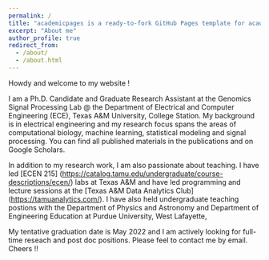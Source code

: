 ```yaml
---
permalink: /
title: "academicpages is a ready-to-fork GitHub Pages template for academic personal websites"
excerpt: "About me"
author_profile: true
redirect_from: 
  - /about/
  - /about.html
---
```


Howdy and welcome to my website !

I am a Ph.D. Candidate and Graduate Research Assistant at the Genomics Signal Processing Lab @ the Department of Electrical and Computer Engineering (ECE), Texas A&M University, College Station. My background is in electrical engineering and my research focus spans the areas of computational biology, machine learning, statistical modeling and signal processing. You can find all published materials in the publications and on Google Scholars.  

In addition to my research work, I am also passionate about teaching. I have led [ECEN 215] (https://catalog.tamu.edu/undergraduate/course-descriptions/ecen/) labs at Texas A&M and have led programming and lecture sessions at the [Texas A&M Data Analytics Club] (https://tamuanalytics.com/). I have also held undergraduate teaching postions with the Department of Physics and Astronomy and Department of Engineering Education at Purdue University, West Lafayette,

My tentative graduation date is May 2022 and I am actively looking for full-time reseach and post doc positions. Please feel to contact me by email. Cheers !!
